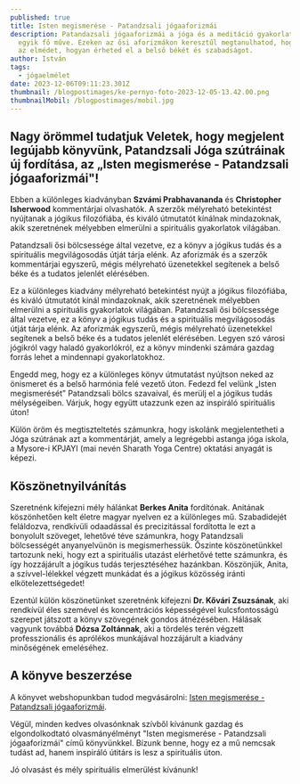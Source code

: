 ```yaml
---
published: true
title: Isten megismerése - Patandzsali jógaaforizmái
description: Patandazsali jógaaforizmái a jóga és a meditáció gyakorlatának
  egyik fő műve. Ezeken az ősi aforizmákon keresztűl megtanulhatod, hogyan urald
  az elmédet, hogyan érheted el a belső békét és szabadságot.
author: István
tags:
  - jógaelmélet
date: 2023-12-06T09:11:23.301Z
thumbnail: /blogpostimages/ke-pernyo-foto-2023-12-05-13.42.00.png
thumbnailMobil: /blogpostimages/mobil.jpg
---
```

## Nagy örömmel tudatjuk Veletek, hogy megjelent legújabb könyvünk, Patandzsali Jóga szútráinak új fordítása, az „Isten megismerése - Patandzsali jógaaforizmái"!  

Ebben  a különleges kiadványban **Szvámi Prabhavananda** és **Christopher Isherwood** kommentárjai olvashatók. A szerzők mélyreható betekintést nyújtanak a jógikus filozófiába, és kiváló útmutatót kínálnak mindazoknak, akik
szeretnének mélyebben elmerülni a spirituális gyakorlatok világában.

Patandzsali ősi bölcsessége által vezetve, ez a könyv a jógikus tudás és a spirituális megvilágosodás útját tárja elénk. Az aforizmák  és a szerzők kommentárjai  egyszerű, mégis mélyreható üzenetekkel segítenek a belső béke és a tudatos jelenlét elérésében.

Ez a különleges kiadvány mélyreható betekintést nyújt a jógikus filozófiába, és kiváló útmutatót kínál mindazoknak, akik szeretnének mélyebben elmerülni a spirituális gyakorlatok világában.
Patandzsali ősi bölcsessége által vezetve, ez a könyv a jógikus tudás és a spirituális megvilágosodás útját tárja elénk. Az aforizmák egyszerű, mégis mélyreható üzenetekkel segítenek a belső béke és a tudatos jelenlét elérésében.
Legyen szó városi jógikról vagy haladó gyakorlókról, ez a könyv mindenki számára gazdag forrás lehet a mindennapi gyakorlatokhoz.  

Engedd meg, hogy ez a különleges könyv útmutatást nyújtson neked az önismeret és a belső harmónia felé vezető úton.
Fedezd  fel velünk „Isten megismerését” Patandzsali bölcs szavaival, és  merülj el a jógikus tudás mélységeiben. Várjuk, hogy együtt utazzunk ezen az inspiráló spirituális úton!

Külön öröm és megtiszteltetés számunkra, hogy iskolánk megjelentetheti a Jóga szútrának azt a kommentárját, amely a legrégebbi astanga jóga iskola, a Mysore-i KPJAYI (mai nevén Sharath Yoga Centre) oktatási anyagát is képezi.

## Köszönetnyilvánítás

Szeretnénk kifejezni mély hálánkat **Berkes Anita** fordítónak. Anitának köszönhetően kelt életre magyar nyelven ez a különleges mű. Szabadidejét feláldozva, rendkívüli odaadással és precizitással fordította le ezt a bonyolult szöveget, lehetővé téve számunkra, hogy Patandzsali bölcsességét anyanyelvünön is megismerhessük. Őszinte köszönetünkkel tartozunk neki, hogy ezt a spirituális utazást elérhetővé tette számunkra, és így hozzájárult a jógikus tudás terjesztéséhez hazánkban. Köszönjük, Anita, a szívvel-lélekkel végzett munkádat és a jógikus közösség iránti elkötelezettségedet!

Ezentúl külön köszönetünket szeretnénk kifejezni **Dr. Kővári Zsuzsának**, aki rendkívül éles szemével és koncentrációs képességével kulcsfontosságú szerepet játszott a könyv szövegének gondos átnézésében. Hálásak vagyunk továbbá **Dózsa Zoltánnak**, aki a tördelés terén végzett professzionális és aprólékos munkájával hozzájárult a kiadvány minőségének emeléséhez.

## A könyve beszerzése

A könyvet webshopunkban tudod megvásárolni: [Isten megismerése - Patandzsali jógaaforizmái](https://shop.bandha.works/products/isten-megismerese-patandzsali-jogaaforizmai). 

Végül, minden kedves olvasónknak szívből kívánunk gazdag és elgondolkodtató olvasmányélményt "Isten megismerése - Patandzsali jógaaforizmái" című könyvünkkel. Bízunk benne, hogy ez a mű nemcsak tudást ad, hanem inspiráló útitárs is lesz a spirituális úton.

Jó olvasást és mély spirituális elmerülést kívánunk!

